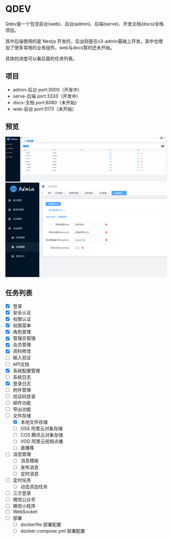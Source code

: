 # QDEV

Qdev是一个包含前台(web)、后台(admin)、后端(serve)、开发文档(docs)全栈项目。

其中后端使用的是 Nestjs 开发的，后台则是在v3-admin基础上开发，其中也增加了很多常用的业务组件。web与docs暂时还未开始。

具体的进度可以看后面的任务列表。

## 项目

- admin-后台 port:3000（开发中）
- serve-后端 port:3333（开发中）
- docs-文档 port:8080（未开始）
- web-前台 port:5173（未开始）

## 预览
![Alt text](image-1.png)
![Alt text](image-2.png)

## 任务列表

- [x] 登录
- [x] 安全认证
- [x] 权限认证
- [x] 权限菜单
- [x] 角色管理
- [x] 管理员管理
- [x] 会员管理
- [x] 资料修改
- [ ] 输入验证
- [ ] API文档
- [x] 系统配置管理
- [ ] 系统日志
- [x] 登录日志
- [ ] 附件管理
- [ ] 验证码登录
- [ ] 邮件功能
- [ ] 导出功能
- [ ] 文件存储
  - [x] 本地文件存储
  - [ ] OSS 阿里云对象存储
  - [ ] COS 腾讯云对象存储
  - [ ] VOD 阿里云视频点播
  - [ ] 直播等
- [ ] 消息管理
  - [ ] 消息模板
  - [ ] 发布消息
  - [ ] 定时消息
- [ ] 定时任务
  - [ ] 动态添加任务
- [ ] 三方登录
- [ ] 微信公众号
- [ ] 微信小程序
- [ ] WebSocket
- [ ] 部署
    - [ ] dockerfile 部署配置
    - [ ] docker-compose.yml 部署配置
